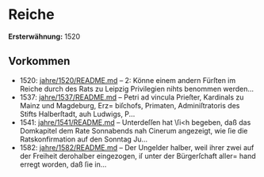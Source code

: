 # Reiche

**Ersterwähnung:** 1520

## Vorkommen
- 1520: [jahre/1520/README.md](../jahre/1520/README.md) – 2: Könne einem andern Fürſten im Reiche durch des
Rats zu Leipzig Privilegien nihts benommen werden...
- 1537: [jahre/1537/README.md](../jahre/1537/README.md) – Petri ad vincula
Prieſter, Kardinals zu Mainz und Magdeburg, Erz=
biſchofs, Primaten, Adminiſtratoris des Stifts Halberſtadt,
auh Ludwigs, P...
- 1541: [jahre/1541/README.md](../jahre/1541/README.md) – Unterdeſſen hat \ſi<h begeben, daß das Domkapitel
dem Rate Sonnabends nah Cinerum angezeigt, wie ſie
die Ratskonfirmation auf den Sonntag Ju...
- 1582: [jahre/1582/README.md](../jahre/1582/README.md) – Der Ungelder halber, weil ihrer zwei auf der Freiheit
derohalber eingezogen, iſ unter der Bürgerſchaft aller=
hand erregt worden, daß ſie in...
